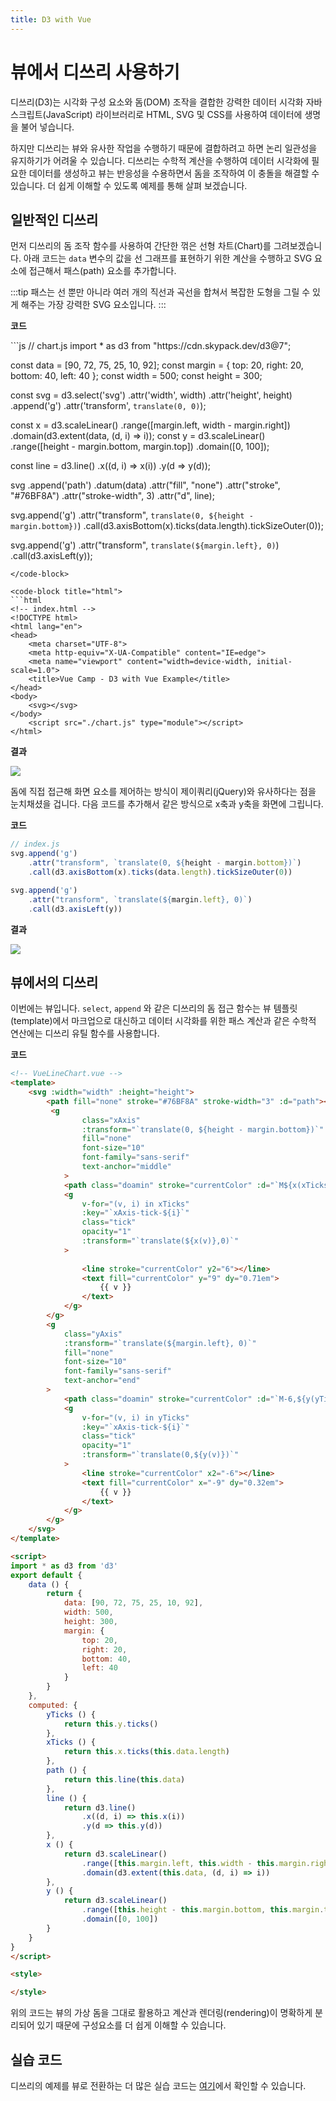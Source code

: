 ```yaml
---
title: D3 with Vue
---
```


# 뷰에서 디쓰리 사용하기

디쓰리(D3)는 시각화 구성 요소와 돔(DOM) 조작을 결합한 강력한 데이터 시각화 자바스크립트(JavaScript) 라이브러리로 HTML, SVG 및 CSS를 사용하여 데이터에 생명을 불어 넣습니다.

하지만 디쓰리는 뷰와 유사한 작업을 수행하기 때문에 결합하려고 하면 논리 일관성을 유지하기가 어려울 수 있습니다. 디쓰리는 수학적 계산을 수행하여 데이터 시각화에 필요한 데이터를 생성하고 뷰는 반응성을 수용하면서 돔을 조작하여 이 충돌을 해결할 수 있습니다. 더 쉽게 이해할 수 있도록 예제를 통해 살펴 보겠습니다.


## 일반적인 디쓰리
먼저 디쓰리의 돔 조작 함수를 사용하여 간단한 꺾은 선형 차트(Chart)를 그려보겠습니다. 아래 코드는 `data` 변수의 값을 선 그래프를 표현하기 위한 계산을 수행하고 SVG 요소에 접근해서 패스(path) 요소를 추가합니다.

:::tip
패스는 선 뿐만 아니라 여러 개의 직선과 곡선을 합쳐서 복잡한 도형을 그릴 수 있게 해주는 가장 강력한 SVG 요소입니다.
:::


**코드**

<code-group>

<code-block title="javaScript">
```js
// chart.js
import * as d3 from "https://cdn.skypack.dev/d3@7";

const data = [90, 72, 75, 25, 10, 92];
const margin = {
    top: 20,
    right: 20,
    bottom: 40,
    left: 40
};
const width = 500;
const height = 300;

const svg = d3.select('svg')
    .attr('width', width)
    .attr('height', height)
    .append('g')
    .attr('transform', `translate(0, 0)`);

const x = d3.scaleLinear()
    .range([margin.left, width - margin.right])
    .domain(d3.extent(data, (d, i) => i));
const y = d3.scaleLinear()
    .range([height - margin.bottom, margin.top])
    .domain([0, 100]);

const line = d3.line()
    .x((d, i) => x(i))
    .y(d => y(d));

svg
    .append('path')
    .datum(data)
    .attr("fill", "none")
    .attr("stroke", "#76BF8A")
    .attr("stroke-width", 3)
    .attr("d", line);

svg.append('g')
    .attr("transform", `translate(0, ${height - margin.bottom})`)
    .call(d3.axisBottom(x).ticks(data.length).tickSizeOuter(0));

svg.append('g')
    .attr("transform", `translate(${margin.left}, 0)`)
    .call(d3.axisLeft(y));

```
</code-block>

<code-block title="html">
```html
<!-- index.html -->
<!DOCTYPE html>
<html lang="en">
<head>
    <meta charset="UTF-8">
    <meta http-equiv="X-UA-Compatible" content="IE=edge">
    <meta name="viewport" content="width=device-width, initial-scale=1.0">
    <title>Vue Camp - D3 with Vue Example</title>
</head>
<body>
    <svg></svg>
</body>
    <script src="./chart.js" type="module"></script>
</html>
```
</code-block>

</code-group>

**결과**

![](/images/d3-line-path.png)

돔에 직접 접근해 화면 요소를 제어하는 방식이 제이쿼리(jQuery)와 유사하다는 점을 눈치채셨을 겁니다. 다음 코드를 추가해서 같은 방식으로 x축과 y축을 화면에 그립니다.

**코드**
```js
// index.js
svg.append('g')
    .attr("transform", `translate(0, ${height - margin.bottom})`)
    .call(d3.axisBottom(x).ticks(data.length).tickSizeOuter(0))

svg.append('g')
    .attr("transform", `translate(${margin.left}, 0)`)
    .call(d3.axisLeft(y))
```

**결과**

![](/images/d3-line-axis.png)


## 뷰에서의 디쓰리
이번에는 뷰입니다. `select`, `append` 와 같은 디쓰리의 돔 접근 함수는 뷰 템플릿(template)에서 마크업으로 대신하고 데이터 시각화를 위한 패스 계산과 같은 수학적 연산에는 디쓰리 유틸 함수를 사용합니다.

**코드**
```html
<!-- VueLineChart.vue -->
<template>
    <svg :width="width" :height="height">
        <path fill="none" stroke="#76BF8A" stroke-width="3" :d="path"></path>
         <g
                class="xAxis"
                :transform="`translate(0, ${height - margin.bottom})`"
                fill="none"
                font-size="10"
                font-family="sans-serif"
                text-anchor="middle"
            >
            <path class="doamin" stroke="currentColor" :d="`M${x(xTicks[0])},0H${x(xTicks[xTicks.length - 1])}`"></path>
            <g
                v-for="(v, i) in xTicks"
                :key="`xAxis-tick-${i}`"
                class="tick"
                opacity="1"
                :transform="`translate(${x(v)},0)`"
            >
            
                <line stroke="currentColor" y2="6"></line>
                <text fill="currentColor" y="9" dy="0.71em">
                    {{ v }}
                </text>
            </g>
        </g>
        <g
            class="yAxis"
            :transform="`translate(${margin.left}, 0)`"
            fill="none"
            font-size="10"
            font-family="sans-serif"
            text-anchor="end"
        >
            <path class="doamin" stroke="currentColor" :d="`M-6,${y(yTicks[0])}H0V${y(yTicks[yTicks.length - 1])}H-6`"></path>
            <g
                v-for="(v, i) in yTicks"
                :key="`xAxis-tick-${i}`"
                class="tick"
                opacity="1"
                :transform="`translate(0,${y(v)})`"
            >
                <line stroke="currentColor" x2="-6"></line>
                <text fill="currentColor" x="-9" dy="0.32em">
                    {{ v }}
                </text>
            </g>
        </g>
    </svg>
</template>

<script>
import * as d3 from 'd3'
export default {
    data () {
        return {
            data: [90, 72, 75, 25, 10, 92],
            width: 500,
            height: 300,
            margin: {
                top: 20,
                right: 20,
                bottom: 40,
                left: 40
            }
        }
    },
    computed: {
        yTicks () {
            return this.y.ticks()
        },
        xTicks () {
            return this.x.ticks(this.data.length)
        },
        path () {
            return this.line(this.data)
        },
        line () {
            return d3.line()
                .x((d, i) => this.x(i))
                .y(d => this.y(d))
        },
        x () {
            return d3.scaleLinear()
                .range([this.margin.left, this.width - this.margin.right])
                .domain(d3.extent(this.data, (d, i) => i))
        },
        y () {
            return d3.scaleLinear()
                .range([this.height - this.margin.bottom, this.margin.top])
                .domain([0, 100])
        }
    }
}
</script>

<style>

</style>
```

위의 코드는 뷰의 가상 돔을 그대로 활용하고 계산과 렌더링(rendering)이 명확하게 분리되어 있기 때문에 구성요소를 더 쉽게 이해할 수 있습니다.


## 실습 코드

디쓰리의 예제를 뷰로 전환하는 더 많은 실습 코드는 [여기](https://github.com/Seungwoo321/vue-d3-tutorial)에서 확인할 수 있습니다.

